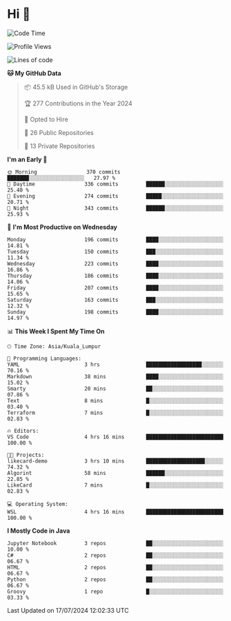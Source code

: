 <h1>Hi 👋</h1>

<!--START_SECTION:waka-->
![Code Time](http://img.shields.io/badge/Code%20Time-569%20hrs%2020%20mins-blue)

![Profile Views](http://img.shields.io/badge/Profile%20Views-11-blue)

![Lines of code](https://img.shields.io/badge/From%20Hello%20World%20I%27ve%20Written-1.2%20million%20lines%20of%20code-blue)

**🐱 My GitHub Data** 

> 📦 45.5 kB Used in GitHub's Storage 
 > 
> 🏆 277 Contributions in the Year 2024
 > 
> 💼 Opted to Hire
 > 
> 📜 26 Public Repositories 
 > 
> 🔑 13 Private Repositories 
 > 
**I'm an Early 🐤** 

```text
🌞 Morning                370 commits         ███████░░░░░░░░░░░░░░░░░░   27.97 % 
🌆 Daytime                336 commits         ██████░░░░░░░░░░░░░░░░░░░   25.40 % 
🌃 Evening                274 commits         █████░░░░░░░░░░░░░░░░░░░░   20.71 % 
🌙 Night                  343 commits         ██████░░░░░░░░░░░░░░░░░░░   25.93 % 
```
📅 **I'm Most Productive on Wednesday** 

```text
Monday                   196 commits         ████░░░░░░░░░░░░░░░░░░░░░   14.81 % 
Tuesday                  150 commits         ███░░░░░░░░░░░░░░░░░░░░░░   11.34 % 
Wednesday                223 commits         ████░░░░░░░░░░░░░░░░░░░░░   16.86 % 
Thursday                 186 commits         ████░░░░░░░░░░░░░░░░░░░░░   14.06 % 
Friday                   207 commits         ████░░░░░░░░░░░░░░░░░░░░░   15.65 % 
Saturday                 163 commits         ███░░░░░░░░░░░░░░░░░░░░░░   12.32 % 
Sunday                   198 commits         ████░░░░░░░░░░░░░░░░░░░░░   14.97 % 
```


📊 **This Week I Spent My Time On** 

```text
🕑︎ Time Zone: Asia/Kuala_Lumpur

💬 Programming Languages: 
YAML                     3 hrs               ██████████████████░░░░░░░   70.16 % 
Markdown                 38 mins             ████░░░░░░░░░░░░░░░░░░░░░   15.02 % 
Smarty                   20 mins             ██░░░░░░░░░░░░░░░░░░░░░░░   07.86 % 
Text                     8 mins              █░░░░░░░░░░░░░░░░░░░░░░░░   03.40 % 
Terraform                7 mins              █░░░░░░░░░░░░░░░░░░░░░░░░   02.83 % 

🔥 Editors: 
VS Code                  4 hrs 16 mins       █████████████████████████   100.00 % 

🐱‍💻 Projects: 
likecard-demo            3 hrs 10 mins       ███████████████████░░░░░░   74.32 % 
Algorint                 58 mins             ██████░░░░░░░░░░░░░░░░░░░   22.85 % 
LikeCard                 7 mins              █░░░░░░░░░░░░░░░░░░░░░░░░   02.83 % 

💻 Operating System: 
WSL                      4 hrs 16 mins       █████████████████████████   100.00 % 
```

**I Mostly Code in Java** 

```text
Jupyter Notebook         3 repos             ██░░░░░░░░░░░░░░░░░░░░░░░   10.00 % 
C#                       2 repos             ██░░░░░░░░░░░░░░░░░░░░░░░   06.67 % 
HTML                     2 repos             ██░░░░░░░░░░░░░░░░░░░░░░░   06.67 % 
Python                   2 repos             ██░░░░░░░░░░░░░░░░░░░░░░░   06.67 % 
Groovy                   1 repo              █░░░░░░░░░░░░░░░░░░░░░░░░   03.33 % 
```




 Last Updated on 17/07/2024 12:02:33 UTC
<!--END_SECTION:waka-->
